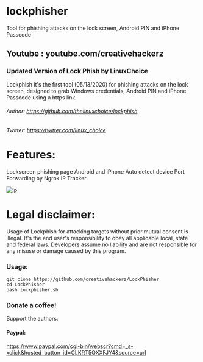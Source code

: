 # lockphisher
 
 Tool for phishing attacks on the lock screen,
 Android PIN and iPhone Passcode	
	
## Youtube	: youtube.com/creativehackerz
	
 ### Updated Version of Lock Phish by LinuxChoice
 Lockphish it's the first tool (05/13/2020) for phishing attacks on the lock screen, designed to grab Windows credentials, Android PIN and iPhone Passcode using a https link.
###### Author: https://github.com/thelinuxchoice/lockphish
###### Twitter: https://twitter.com/linux_choice


 # Features:
 
Lockscreen phishing page  Android and iPhone
Auto detect device
Port Forwarding by Ngrok
IP Tracker

![lp](https://i.ibb.co/PDx0SSn/Screenshot-20200703-124232.jpg)


# Legal disclaimer:

Usage of Lockphish for attacking targets without prior mutual consent is illegal.
It's the end user's responsibility to obey all applicable local,
state and federal laws. Developers assume no liability and 
are not responsible for any misuse or damage caused by this program.

### Usage:
```
git clone https://github.com/creativehackerz/LockPhisher
cd LockPhisher
bash lockphisher.sh
```

### Donate a coffee!
Support the authors:
#### Paypal:
https://www.paypal.com/cgi-bin/webscr?cmd=_s-xclick&hosted_button_id=CLKRT5QXXFJY4&source=url

